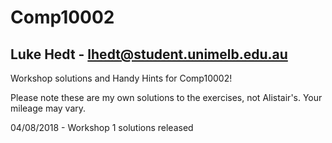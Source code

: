 # Comp10002

## Luke Hedt - lhedt@student.unimelb.edu.au

Workshop solutions and Handy Hints for Comp10002!

Please note these are my own solutions to the exercises, not Alistair's. Your mileage may vary.

04/08/2018 - Workshop 1 solutions released